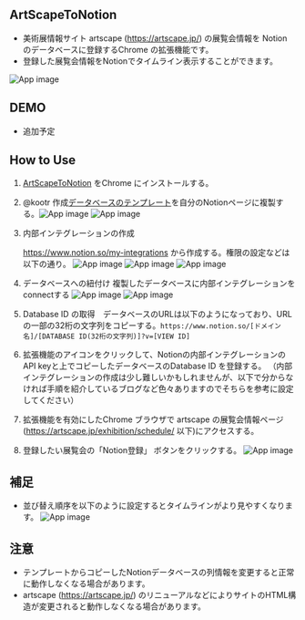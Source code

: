 ## ArtScapeToNotion
- 美術展情報サイト artscape (https://artscape.jp/) の展覧会情報を Notion のデータベースに登録するChrome の拡張機能です。
- 登録した展覧会情報をNotionでタイムライン表示することができます。

![App image](images/notion_artscape.png)
## DEMO
- 追加予定

## How to Use 
1. [ArtScapeToNotion](https://chromewebstore.google.com/detail/artscapetonotion/iheojckddedlhchmefmpbdeohpjgnkhn) をChrome にインストールする。
1. @kootr 作成[データベースのテンプレート](https://kootr.notion.site/bf79b58082f8471ab92c8b65a0bc7676?v=b907eca4c4d549e08b867831218f0152)を自分のNotionページに複製する。![App image](images/duplicate_database.png)
![App image](images/popup.png)
1. 内部インテグレーションの作成

    https://www.notion.so/my-integrations から作成する。権限の設定などは以下の通り。
    ![App image](images/internal_integration1.png)
    ![App image](images/internal_integration2.png)
    ![App image](images/internal_integration3.png)
1. データベースへの紐付け
複製したデータベースに内部インテグレーションをconnectする
    ![App image](images/internal_integration4.png)
    ![App image](images/internal_integration5.png)
1. Database ID の取得　データベースのURLは以下のようになっており、URLの一部の32桁の文字列をコピーする。`https://www.notion.so/[ドメイン名]/[DATABASE ID(32桁の文字列)]?v=[VIEW ID] `
1. 拡張機能のアイコンをクリックして、Notionの内部インテグレーションのAPI keyと上でコピーしたデータベースのDatabase ID を登録する。 （内部インテグレーションの作成は少し難しいかもしれませんが、以下で分からなければ手順を紹介しているブログなど色々ありますのでそちらを参考に設定してください）
1. 拡張機能を有効にしたChrome ブラウザで artscape の展覧会情報ページ(https://artscape.jp/exhibition/schedule/ 以下)にアクセスする。
1. 登録したい展覧会の「Notion登録」 ボタンをクリックする。
![App image](images/example.png)

## 補足
- 並び替え順序を以下のように設定するとタイムラインがより見やすくなります。
![App image](images/sorting.png)

## 注意
- テンプレートからコピーしたNotionデータベースの列情報を変更すると正常に動作しなくなる場合があります。
- artscape (https://artscape.jp/) のリニューアルなどによりサイトのHTML構造が変更されると動作しなくなる場合があります。